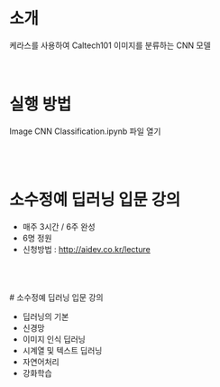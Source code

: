 # 소개
케라스를 사용하여 Caltech101 이미지를 분류하는 CNN 모델
<br>
<br>
<br>
# 실행 방법
Image CNN Classification.ipynb 파일 열기
<br>
<br>
<br>
<br>
# 소수정예 딥러닝 입문 강의
- 매주 3시간 / 6주 완성
- 6명 정원
- 신청방법 : http://aidev.co.kr/lecture
<br>
<br>
<br>
# 소수정예 딥러닝 입문 강의

- 딥러닝의 기본
- 신경망
- 이미지 인식 딥러닝
- 시계열 및 텍스트 딥러닝
- 자연어처리
- 강화학습
